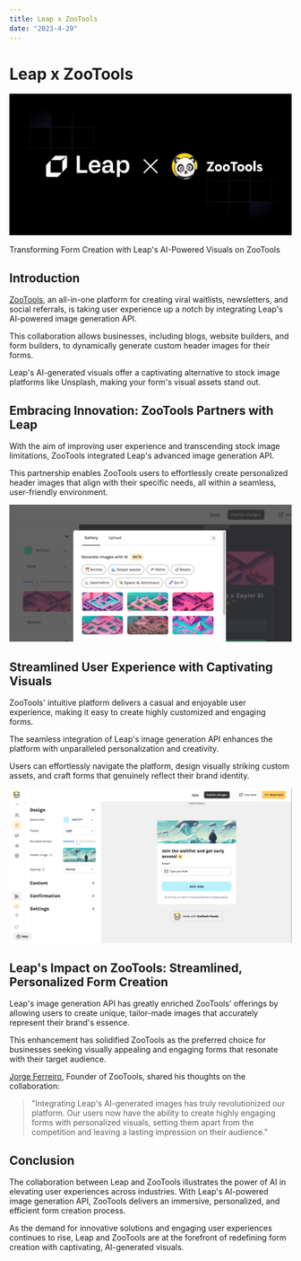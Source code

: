```yaml
---
title: Leap x ZooTools
date: "2023-4-29"
---
```


# Leap x ZooTools

![](./images/leap_x_zootools_1.jpg)

Transforming Form Creation with Leap's AI-Powered Visuals on ZooTools

## Introduction

[ZooTools](https://www.zootools.co/?ref=leap.mymidnight.blog), an all-in-one platform for creating viral waitlists, newsletters, and social referrals, is taking user experience up a notch by integrating Leap's AI-powered image generation API.

This collaboration allows businesses, including blogs, website builders, and form builders, to dynamically generate custom header images for their forms.

Leap's AI-generated visuals offer a captivating alternative to stock image platforms like Unsplash, making your form's visual assets stand out.

## Embracing Innovation: ZooTools Partners with Leap

With the aim of improving user experience and transcending stock image limitations, ZooTools integrated Leap's advanced image generation API.

This partnership enables ZooTools users to effortlessly create personalized header images that align with their specific needs, all within a seamless, user-friendly environment.

![](./images/leap_x_zootools_2.png)

## Streamlined User Experience with Captivating Visuals

ZooTools' intuitive platform delivers a casual and enjoyable user experience, making it easy to create highly customized and engaging forms.

The seamless integration of Leap's image generation API enhances the platform with unparalleled personalization and creativity.

Users can effortlessly navigate the platform, design visually striking custom assets, and craft forms that genuinely reflect their brand identity.

![](./images/leap_x_zootools_3.png)

## Leap's Impact on ZooTools: Streamlined, Personalized Form Creation

Leap's image generation API has greatly enriched ZooTools' offerings by allowing users to create unique, tailor-made images that accurately represent their brand's essence.

This enhancement has solidified ZooTools as the preferred choice for businesses seeking visually appealing and engaging forms that resonate with their target audience.

[Jorge Ferreiro](https://twitter.com/JGFerreiro?ref=leap.mymidnight.blog), Founder of ZooTools, shared his thoughts on the collaboration:

> "Integrating Leap's AI-generated images has truly revolutionized our platform. Our users now have the ability to create highly engaging forms with personalized visuals, setting them apart from the competition and leaving a lasting impression on their audience."

## Conclusion

The collaboration between Leap and ZooTools illustrates the power of AI in elevating user experiences across industries. With Leap's AI-powered image generation API, ZooTools delivers an immersive, personalized, and efficient form creation process.

As the demand for innovative solutions and engaging user experiences continues to rise, Leap and ZooTools are at the forefront of redefining form creation with captivating, AI-generated visuals.